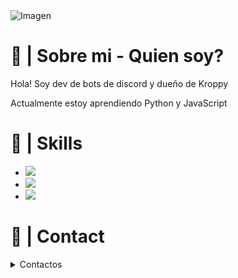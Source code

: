 <img src="https://readme-typing-svg.herokuapp.com?font=Fira+Code&weight=700&size=40&duration=7000&pause=1000&width=435&lines=Bienvenidos+a+mi+perfil+%3C3" alt="Imagen" />
<link rel="stylesheet" href="https://www.w3schools.com/w3css/4/w3.css">


# 🎇 | Sobre mi - Quien soy?

Hola! Soy dev de bots de discord y dueño de Kroppy

Actualmente estoy aprendiendo Python y JavaScript

# 🎃 | Skills

- <img src="https://progress-bar.dev/75/?title=%F0%9F%93%A0%20|%20HTML%20&width=300&color=ff0000">
- <img src="https://progress-bar.dev/45/?title=%F0%9F%8E%9A%EF%B8%8F%20|%20Nextcord%20&width=300&color=ff0000">
- <img src="https://progress-bar.dev/40/?title=%F0%9F%8E%9A%EF%B8%8F%20|%20CSS%20&width=300&color=ff0000">

# 🧨 | Contact
<details><summary>Contactos</summary><details><summary>Perfil de discord!</summary><a href="https://discord.com/users/333363893546123264">Link del perfil</a></details>
  <details><summary>Twitter</summary><a href="https://twitter.com/Muffle__">Perfil de twitter</a></details>

